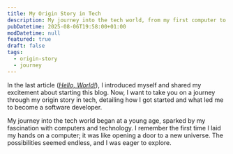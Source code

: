 ```yaml
---
title: My Origin Story in Tech
description: My journey into the tech world, from my first computer to becoming a software developer.
pubDatetime: 2025-08-06T19:58:00+01:00
modDatetime: null
featured: true
draft: false
tags:
  - origin-story
  - journey
---
```


In the last article (_[Hello, World!](../posts/hello-world)_), I introduced myself and shared my excitement about starting this blog. Now, I want to take you on a journey through my origin story in tech, detailing how I got started and what led me to become a software developer.

My journey into the tech world began at a young age, sparked by my fascination with computers and technology. I remember the first time I laid my hands on a computer; it was like opening a door to a new universe. The possibilities seemed endless, and I was eager to explore.
